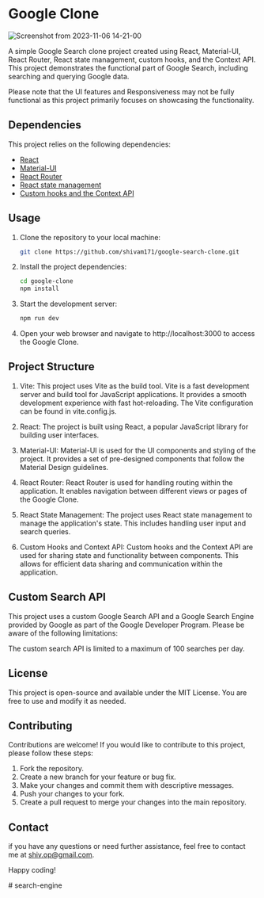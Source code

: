 # Google Clone

![Screenshot from 2023-11-06 14-21-00](https://github.com/Shivam171/google-search-clone/assets/66107248/a8368abb-983f-4ac1-84ba-2f11ed9672f9)

A simple Google Search clone project created using React, Material-UI, React Router, React state management, custom hooks, and the Context API. This project demonstrates the functional part of Google Search, including searching and querying Google data. 

Please note that the UI features and Responsiveness may not be fully functional as this project primarily focuses on showcasing the functionality.

## Dependencies

This project relies on the following dependencies:

- [React](https://reactjs.org/)
- [Material-UI](https://mui.com/)
- [React Router](https://reactrouter.com/)
- [React state management](https://reactjs.org/docs/hooks-state.html)
- [Custom hooks and the Context API](https://legacy.reactjs.org/docs/context.html)

## Usage

1. Clone the repository to your local machine:

   ```bash
   git clone https://github.com/shivam171/google-search-clone.git


1. Install the project dependencies:
   ```bash
   cd google-clone
   npm install

2. Start the development server:
    ```bash
   npm run dev

3. Open your web browser and navigate to http://localhost:3000 to access the Google Clone.

## Project Structure
1. Vite: This project uses Vite as the build tool. Vite is a fast development server and build tool for JavaScript applications. It provides a smooth development experience with fast hot-reloading. The Vite configuration can be found in vite.config.js.

2. React: The project is built using React, a popular JavaScript library for building user interfaces.

3. Material-UI: Material-UI is used for the UI components and styling of the project. It provides a set of pre-designed components that follow the Material Design guidelines.

4. React Router: React Router is used for handling routing within the application. It enables navigation between different views or pages of the Google Clone.

5. React State Management: The project uses React state management to manage the application's state. This includes handling user input and search queries.

6. Custom Hooks and Context API: Custom hooks and the Context API are used for sharing state and functionality between components. This allows for efficient data sharing and communication within the application.

## Custom Search API
This project uses a custom Google Search API and a Google Search Engine provided by Google as part of the Google Developer Program. Please be aware of the following limitations:

The custom search API is limited to a maximum of 100 searches per day.

## License
This project is open-source and available under the MIT License. You are free to use and modify it as needed.

## Contributing
Contributions are welcome! If you would like to contribute to this project, please follow these steps:
1. Fork the repository.
2. Create a new branch for your feature or bug fix.
3. Make your changes and commit them with descriptive messages.
4. Push your changes to your fork.
5. Create a pull request to merge your changes into the main repository.

## Contact
if you have any questions or need further assistance, feel free to contact me at shiv.op@gmail.com.

Happy coding!

#   s e a r c h - e n g i n e  
 